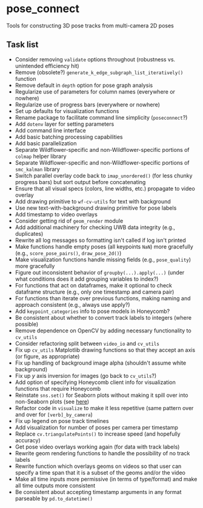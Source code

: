 # pose_connect

Tools for constructing 3D pose tracks from multi-camera 2D poses

## Task list

* Consider removing `validate` options throughout (robustness vs. unintended efficiency hit)
* Remove (obsolete?) `generate_k_edge_subgraph_list_iteratively()` function
* Remove default in `depth` option for pose graph analysis
* Regularize use of parameters for column names (everywhere or nowhere)
* Regularize use of progress bars (everywhere or nowhere)
* Set up defaults for visualization functions
* Rename package to facilitate command line simplicity (`poseconnect`?)
* Add `dotenv` layer for setting parameters
* Add command line interface
* Add basic batching processing capabilities
* Add basic parallelization
* Separate Wildflower-specific and non-Wildflower-specific portions of `colmap` helper library
* Separate Wildflower-specific and non-Wildflower-specific portions of `smc_kalman` library
* Switch parallel overlay code back to `imap_unordered()` (for less chunky progress bars) but sort output before concatenating
* Ensure that all visual specs (colors, line widths, etc.) propagate to video overlay
* Add drawing primitive to `wf-cv-utils` for text with background
* Use new text-with-background drawing primitive for pose labels
* Add timestamp to video overlays
* Consider getting rid of `geom_render` module
* Add additional machinery for checking UWB data integrity (e.g., duplicates)
* Rewrite all log messages so formatting isn't called if log isn't printed
* Make functions handle empty poses (all keypoints `NaN`) more gracefully (e.g., `score_pose_pairs()`, `draw_pose_2d()`)
* Make visualization functions handle missing fields (e.g., `pose_quality`) more gracefully
* Figure out inconsistent behavior of `groupby(...).apply(...)` (under what conditions does it add grouping variables to index?)
* For functions that act on dataframes, make it optional to check dataframe structure (e.g., only one timestamp and camera pair)
* For functions than iterate over previous functions, making naming and approach consistent (e.g., always use apply?)
* Add `keypoint_categories` info to pose models in Honeycomb?
* Be consistent about whether to convert track labels to integers (where possible)
* Remove dependence on OpenCV by adding necessary functionality to `cv_utils`
* Consider refactoring split between `video_io` and `cv_utils`
* Fix up `cv_utils` Matplotlib drawing functions so that they accept an axis (or figure, as appropriate)
* Fix up handling of background image alpha (shouldn't assume white background)
* Fix up _y_ axis inversion for images (go back to `cv_utils`?)
* Add option of specifying Honeycomb client info for visualization functions that require Honeycomb
* Reinstate `sns.set()` for Seaborn plots without making it spill over into non-Seaborn plots (see [here](https://stackoverflow.com/questions/26899310/python-seaborn-to-reset-back-to-the-matplotlib))
* Refactor code in `visualize` to make it less repetitive (same pattern over and over for `[verb]_by_camera`)
* Fix up legend on pose track timelines
* Add visualization for number of poses per camera per timestamp
* Replace `cv.triangulatePoints()` to increase speed (and hopefully accuracy)
* Get pose video overlays working again (for data with track labels)
* Rewrite geom rendering functions to handle the possibility of no track labels
* Rewrite function which overlays geoms on videos so that user can specify a time span that it is a subset of the geoms and/or the video
* Make all time inputs more permissive (in terms of type/format) and make all time outputs more consistent
* Be consistent about accepting timestamp arguments in any format parseable by `pd.to_datetime()`
